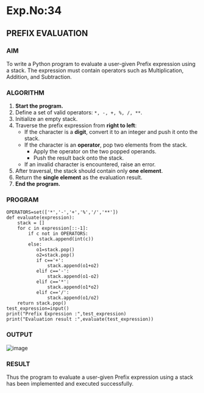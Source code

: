 
# Exp.No:34  
## PREFIX EVALUATION

### AIM  
To write a Python program to evaluate a user-given Prefix expression using a stack. The expression must contain operators such as Multiplication, Addition, and Subtraction.

### ALGORITHM

1. **Start the program.**
2. Define a set of valid operators: `*, -, +, %, /, **`.
3. Initialize an empty stack.
4. Traverse the prefix expression from **right to left**:
   - If the character is a **digit**, convert it to an integer and push it onto the stack.
   - If the character is an **operator**, pop two elements from the stack.
     - Apply the operator on the two popped operands.
     - Push the result back onto the stack.
   - If an invalid character is encountered, raise an error.
5. After traversal, the stack should contain only **one element**.
6. Return the **single element** as the evaluation result.
7. **End the program.**

### PROGRAM

```
OPERATORS=set(['*','-','+','%','/','**']) 
def evaluate(expression):
	stack = []
	for c in expression[::-1]:
	    if c not in OPERATORS:
	        stack.append(int(c))
	    else:
	       o1=stack.pop()
	       o2=stack.pop()
	       if c=='+':
	           stack.append(o1+o2)
	       elif c=='-':
	           stack.append(o1-o2)
	       elif c=='*':
	           stack.append(o1*o2)
	       elif c=='/':
	           stack.append(o1/o2)
	return stack.pop()
test_expression=input()
print("Prefix Expression :",test_expression)
print("Evaluation result :",evaluate(test_expression))

```


### OUTPUT
![image](https://github.com/user-attachments/assets/e1ab5767-5b28-4019-928d-496b759f947d)

### RESULT
Thus the program to evaluate a user-given Prefix expression using a stack has been implemented and executed successfully.
